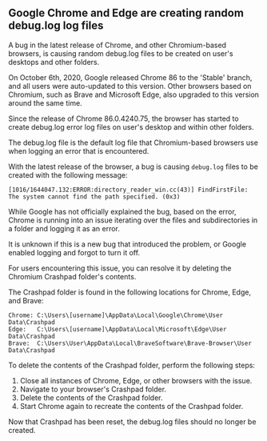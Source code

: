 ## Google Chrome and Edge are creating random debug.log log files

A bug in the latest release of Chrome, and other Chromium-based browsers, is causing random debug.log files to be created on user's desktops and other folders.

On October 6th, 2020, Google released Chrome 86 to the 'Stable' branch, and all users were auto-updated to this version. Other browsers based on Chromium, such as Brave and Microsoft Edge, also upgraded to this version around the same time.

Since the release of Chrome 86.0.4240.75, the browser has started to create debug.log error log files on user's desktop and within other folders.

The debug.log file is the default log file that Chromium-based browsers use when logging an error that is encountered.

With the latest release of the browser, a bug is causing `debug.log` files to be created with the following message:

```
[1016/1644047.132:ERROR:directory_reader_win.cc(43)] FindFirstFile: The system cannot find the path specified. (0x3)
```

While Google has not officially explained the bug, based on the error, Chrome is running into an issue iterating over the files and subdirectories in a folder and logging it as an error.

It is unknown if this is a new bug that introduced the problem, or Google enabled logging and forgot to turn it off.

For users encountering this issue, you can resolve it by deleting the Chromium Crashpad folder's contents.

The Crashpad folder is found in the following locations for Chrome, Edge, and Brave:

```
Chrome: C:\Users\[username]\AppData\Local\Google\Chrome\User Data\Crashpad
Edge:   C:\Users\[username]\AppData\Local\Microsoft\Edge\User Data\Crashpad
Brave:  C:\Users\User\AppData\Local\BraveSoftware\Brave-Browser\User Data\Crashpad
```

To delete the contents of the Crashpad folder, perform the following steps:

1. Close all instances of Chrome, Edge, or other browsers with the issue.
2. Navigate to your browser's Crashpad folder.
3. Delete the contents of the Crashpad folder.
4. Start Chrome again to recreate the contents of the Crashpad folder.

Now that Crashpad has been reset, the debug.log files should no longer be created.

